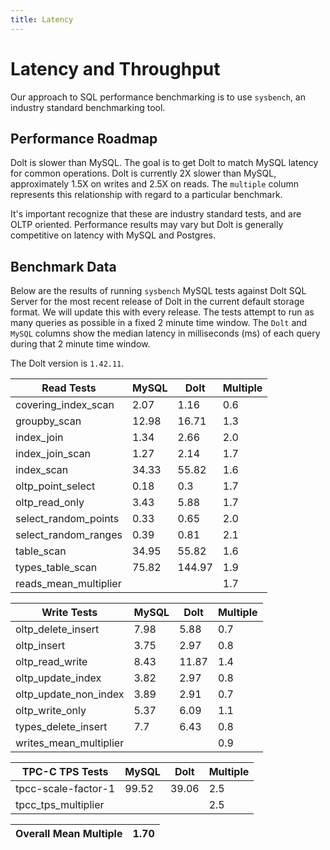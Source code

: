 ```yaml
---
title: Latency
---
```


# Latency and Throughput

Our approach to SQL performance benchmarking is to use `sysbench`, an
industry standard benchmarking tool.

## Performance Roadmap

Dolt is slower than MySQL. The goal is to get Dolt to match 
MySQL latency for common operations. Dolt is currently 2X slower 
than MySQL, approximately 1.5X on writes and 2.5X on reads. The 
`multiple` column represents this relationship with regard to a 
particular benchmark.

It's important recognize that these are industry standard tests, and
are OLTP oriented. Performance results may vary but Dolt is 
generally competitive on latency with MySQL and Postgres.

## Benchmark Data

Below are the results of running `sysbench` MySQL tests against Dolt
SQL Server for the most recent release of Dolt in the current default 
storage format. We will update this with every release. The tests 
attempt to run as many queries as possible in a fixed 2 minute time 
window. The `Dolt` and `MySQL` columns show the median latency in 
milliseconds (ms) of each query during that 2 minute time window.

The Dolt version is `1.42.11`.

<!-- START___DOLT___LATENCY_RESULTS_TABLE -->
|       Read Tests        | MySQL |  Dolt  | Multiple |
|-------------------------|-------|--------|----------|
| covering\_index\_scan   |  2.07 |   1.16 |      0.6 |
| groupby\_scan           | 12.98 |  16.71 |      1.3 |
| index\_join             |  1.34 |   2.66 |      2.0 |
| index\_join\_scan       |  1.27 |   2.14 |      1.7 |
| index\_scan             | 34.33 |  55.82 |      1.6 |
| oltp\_point\_select     |  0.18 |    0.3 |      1.7 |
| oltp\_read\_only        |  3.43 |   5.88 |      1.7 |
| select\_random\_points  |  0.33 |   0.65 |      2.0 |
| select\_random\_ranges  |  0.39 |   0.81 |      2.1 |
| table\_scan             | 34.95 |  55.82 |      1.6 |
| types\_table\_scan      | 75.82 | 144.97 |      1.9 |
| reads\_mean\_multiplier |       |        |      1.7 |

|       Write Tests        | MySQL | Dolt  | Multiple |
|--------------------------|-------|-------|----------|
| oltp\_delete\_insert     |  7.98 |  5.88 |      0.7 |
| oltp\_insert             |  3.75 |  2.97 |      0.8 |
| oltp\_read\_write        |  8.43 | 11.87 |      1.4 |
| oltp\_update\_index      |  3.82 |  2.97 |      0.8 |
| oltp\_update\_non\_index |  3.89 |  2.91 |      0.7 |
| oltp\_write\_only        |  5.37 |  6.09 |      1.1 |
| types\_delete\_insert    |   7.7 |  6.43 |      0.8 |
| writes\_mean\_multiplier |       |       |      0.9 |

|    TPC-C TPS Tests    | MySQL | Dolt  | Multiple |
|-----------------------|-------|-------|----------|
| tpcc-scale-factor-1   | 99.52 | 39.06 |      2.5 |
| tpcc\_tps\_multiplier |       |       |      2.5 |

| Overall Mean Multiple | 1.70 |
|-----------------------|------|
<!-- END___DOLT___LATENCY_RESULTS_TABLE -->
<br/>